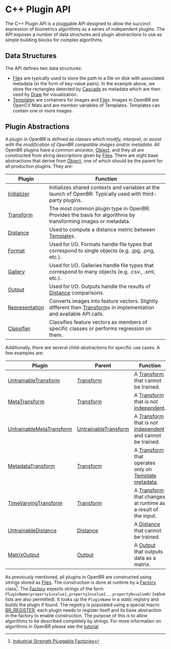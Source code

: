 # C++ Plugin API

The C++ Plugin API is a pluggable API designed to allow the succinct expression of biometrics algorithms as a series of independent plugins. The API exposes a number of data structures and plugin abstractions to use as simple building blocks for complex algorithms.

## Data Structures

The API defines two data structures:

* [File](api_docs/cpp_api/file/file.md)s are typically used to store the path to a file on disk with associated metadata (in the form of key-value pairs). In the example above, we store the rectangles detected by [Cascade](api_docs/plugins/metadata.md#cascadetransform) as metadata which are then used by [Draw](api_docs/plugins/gui.md#drawtransform) for visualization.
* [Template](api_docs/cpp_api/template/template.md)s are containers for images and [File](api_docs/cpp_api/file/file.md)s. Images in OpenBR are OpenCV Mats and are member variables of Templates. Templates can contain one or more images.

## Plugin Abstractions

A plugin in OpenBR is defined as *classes which modify, interpret, or assist with the modification of OpenBR compatible images and/or metadata*. All OpenBR plugins have a common ancestor, [Object](cpp_api/object/object.md), and they all are constructed from string descriptions given by [Files](cpp_api/file/file.md). There are eight base abstractions that derive from [Object](cpp_api/object/object.md), one of which should be the parent for all production plugins. They are:

Plugin | Function
--- | ---
[Initializer](cpp_api/initializer/initializer.md) | Initializes shared contexts and variables at the launch of OpenBR. Typically used with third-party plugins.
[Transform](cpp_api/transform/transform.md) | The most common plugin type in OpenBR. Provides the basis for algorithms by transforming images or metadata.
[Distance](cpp_api/distance/distance.md) | Used to compute a distance metric between [Template](api_docs/cpp_api/template/template.md)s.
[Format](cpp_api/format/format.md) | Used for I/O. Formats handle file types that correspond to single objects (e.g. .jpg, .png, etc.).
[Gallery](cpp_api/gallery/gallery.md) | Used for I/O. Galleries handle file types that correspond to many objects (e.g. .csv., .xml, etc.).
[Output](cpp_api/output/output.md) | Used for I/O. Outputs handle the results of [Distance](cpp_api/distance/distance.md) comparisons.
[Representation](cpp_api/representation/representation.md) | Converts images into feature vectors. Slightly different then [Transform](cpp_api/transform/transform.md)s in implementation and available API calls.
[Classifier](cpp_api/classifier/classifier.md) | Classifies feature vectors as members of specific classes or performs regression on them.

 Additionally, there are several child-abstractions for specific use cases. A few examples are:

 Plugin | Parent | Function
 --- | --- | ---
 [UntrainableTransform](cpp_api/untrainabletransform/untrainabletransform.md) | [Transform](cpp_api/transform/transform.md) | A [Transform](cpp_api/transform/transform.md) that cannot be trained.
 [MetaTransform](cpp_api/metatransform/metatransform.md) | [Transform](cpp_api/transform/transform.md)  | A [Transform](cpp_api/transform/transform.md) that is *not* [independent](cpp_api/transform/members.md#independent).
 [UntrainableMetaTransform](cpp_api/untrainablemetatransform/untrainablemetatransform.md) | [UntrainableTransform](cpp_api/untrainabletransform/untrainabletransform.md) | A [Transform](cpp_api/transform/transform.md) that is *not* [independent](cpp_api/transform/members.md#independent) and cannot be trained.
 [MetadataTransform](cpp_api/metadatatransform/metadatatransform.md) | [Transform](cpp_api/transform/transform.md) | A [Transform](cpp_api/transform/transform.md) that operates only on [Template](cpp_api/template/template.md) [metadata](cpp_api/template/members.md#file).
 [TimeVaryingTransform](cpp_api/timevaryingtransform/timevaryingtransform.md) | [Transform](cpp_api/transform/transform.md) | A [Transform](cpp_api/transform/transform.md) that changes at runtime as a result of the input.
 [UntrainableDistance](cpp_api/untrainabledistance/untrainabledistance.md) | [Distance](cpp_api/distance/distance.md) | A [Distance](cpp_api/distance/distance.md) that cannot be trained.
 [MatrixOutput](cpp_api/matrixoutput/matrixoutput.md) | [Output](cpp_api/output/output.md) | A [Output](cpp_api/output/output.md) that outputs data as a matrix.

 As previously mentioned, all plugins in OpenBR are constructed using strings stored as [Files](cpp_api/file/file.md). The construction is done at runtime by a [Factory](cpp_api/factory/factory.md) class[^1]. The [Factory](cpp_api/factory/factory.md) expects strings of the form `PluginName(property1=value1,property2=value2...propertyN=valueN)` (value lists are also permitted). It looks up the `PluginName` in a static registry and builds the plugin if found. The registry is populated using a special macro [BR_REGISTER](cpp_api/factory/macros.md#br_register); each plugin needs to register itself and its base abstraction in the factory to enable construction. The purpose of this is to allow algorithms to be described completely by strings. For more information on algorithms in OpenBR please see the [tutorial](../tutorials.md#algorithms-in-openbr)

[^1]: [Industrial Strength Pluggable Factories](https://adtmag.com/articles/2000/09/25/industrial-strength-pluggable-factories.aspx)